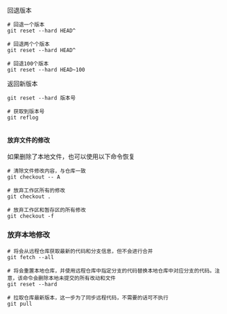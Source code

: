 回退版本
```shell
# 回退一个版本
git reset --hard HEAD^

# 回退两个个版本
git reset --hard HEAD^

# 回退100个版本
git reset --hard HEAD~100
```

返回新版本
```shell
git reset --hard 版本号

# 获取到版本号
git reflog


```


#### 放弃文件的修改
如果删除了本地文件，也可以使用以下命令恢复
``` shell
# 清除文件修改内容，与仓库一致
git checkout -- A

# 放弃工作区所有的修改
git checkout .

# 放弃工作区和暂存区的所有修改
git checkout -f
```


### 放弃本地修改
``` shell
# 将会从远程仓库获取最新的代码和分支信息，但不会进行合并
git fetch --all

# 将会重置本地仓库，并使用远程仓库中指定分支的代码替换本地仓库中对应分支的代码。注意，该命令会删除本地未提交的所有改动和文件
git reset --hard

# 拉取仓库最新版本，这一步为了同步远程代码，不需要的话可不执行
git pull
```
